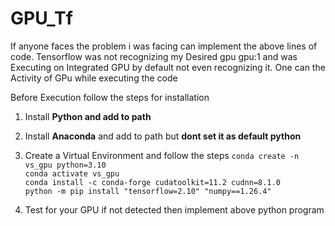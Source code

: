 # GPU_Tf

If anyone faces the problem i was facing can implement the above lines of code. Tensorflow was not recognizing my Desired gpu gpu:1 and was Executing on Integrated GPU by default not even recognizing it.
One can the Activity of GPu while executing the code

Before Execution follow the steps for installation

1) Install <b>Python and add to path</b>
2) Install <b>Anaconda</b> and add to path but <b>dont set it as default python</b>
3) Create a Virtual Environment and follow the steps
   ```conda create -n vs_gpu python=3.10```<br>
   ```conda activate vs_gpu```<br>
   ```conda install -c conda-forge cudatoolkit=11.2 cudnn=8.1.0```<br>
   ```python -m pip install "tensorflow=2.10" "numpy==1.26.4"```<br>

5) Test for your GPU if not detected then implement above python program
   
